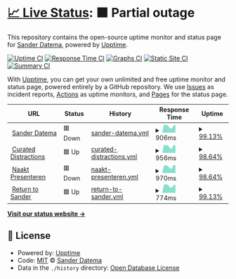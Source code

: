 # [📈 Live Status](https://sanderdatema.github.io/upptime): <!--live status--> **🟧 Partial outage**

This repository contains the open-source uptime monitor and status page for [Sander Datema](https://healthcareonstage.com), powered by [Upptime](https://github.com/upptime/upptime).

[![Uptime CI](https://github.com/koj-co/upptime/workflows/Uptime%20CI/badge.svg)](https://github.com/koj-co/upptime/actions?query=workflow%3A%22Uptime+CI%22)
[![Response Time CI](https://github.com/koj-co/upptime/workflows/Response%20Time%20CI/badge.svg)](https://github.com/koj-co/upptime/actions?query=workflow%3A%22Response+Time+CI%22)
[![Graphs CI](https://github.com/koj-co/upptime/workflows/Graphs%20CI/badge.svg)](https://github.com/koj-co/upptime/actions?query=workflow%3A%22Graphs+CI%22)
[![Static Site CI](https://github.com/koj-co/upptime/workflows/Static%20Site%20CI/badge.svg)](https://github.com/koj-co/upptime/actions?query=workflow%3A%22Static+Site+CI%22)
[![Summary CI](https://github.com/koj-co/upptime/workflows/Summary%20CI/badge.svg)](https://github.com/koj-co/upptime/actions?query=workflow%3A%22Summary+CI%22)

With [Upptime](https://upptime.js.org), you can get your own unlimited and free uptime monitor and status page, powered entirely by a GitHub repository. We use [Issues](https://github.com/sanderdatema/upptime/issues) as incident reports, [Actions](https://github.com/sanderdatema/upptime/actions) as uptime monitors, and [Pages](https://sanderdatema.github.io/upptime) for the status page.

<!--start: status pages-->
<!-- This summary is generated by Upptime (https://github.com/upptime/upptime) -->
<!-- Do not edit this manually, your changes will be overwritten -->
<!-- prettier-ignore -->
| URL | Status | History | Response Time | Uptime |
| --- | ------ | ------- | ------------- | ------ |
| <img alt="" src="https://icons.duckduckgo.com/ip3/sanderdatema.nl.ico" height="13"> [Sander Datema](https://sanderdatema.nl) | 🟥 Down | [sander-datema.yml](https://github.com/sanderdatema/upptime/commits/HEAD/history/sander-datema.yml) | <details><summary><img alt="Response time graph" src="./graphs/sander-datema/response-time-week.png" height="20"> 906ms</summary><br><a href="https://sanderdatema.github.io/upptime/history/sander-datema"><img alt="Response time 909" src="https://img.shields.io/endpoint?url=https%3A%2F%2Fraw.githubusercontent.com%2Fsanderdatema%2Fupptime%2FHEAD%2Fapi%2Fsander-datema%2Fresponse-time.json"></a><br><a href="https://sanderdatema.github.io/upptime/history/sander-datema"><img alt="24-hour response time 754" src="https://img.shields.io/endpoint?url=https%3A%2F%2Fraw.githubusercontent.com%2Fsanderdatema%2Fupptime%2FHEAD%2Fapi%2Fsander-datema%2Fresponse-time-day.json"></a><br><a href="https://sanderdatema.github.io/upptime/history/sander-datema"><img alt="7-day response time 906" src="https://img.shields.io/endpoint?url=https%3A%2F%2Fraw.githubusercontent.com%2Fsanderdatema%2Fupptime%2FHEAD%2Fapi%2Fsander-datema%2Fresponse-time-week.json"></a><br><a href="https://sanderdatema.github.io/upptime/history/sander-datema"><img alt="30-day response time 993" src="https://img.shields.io/endpoint?url=https%3A%2F%2Fraw.githubusercontent.com%2Fsanderdatema%2Fupptime%2FHEAD%2Fapi%2Fsander-datema%2Fresponse-time-month.json"></a><br><a href="https://sanderdatema.github.io/upptime/history/sander-datema"><img alt="1-year response time 911" src="https://img.shields.io/endpoint?url=https%3A%2F%2Fraw.githubusercontent.com%2Fsanderdatema%2Fupptime%2FHEAD%2Fapi%2Fsander-datema%2Fresponse-time-year.json"></a></details> | <details><summary><a href="https://sanderdatema.github.io/upptime/history/sander-datema">99.13%</a></summary><a href="https://sanderdatema.github.io/upptime/history/sander-datema"><img alt="All-time uptime 91.05%" src="https://img.shields.io/endpoint?url=https%3A%2F%2Fraw.githubusercontent.com%2Fsanderdatema%2Fupptime%2FHEAD%2Fapi%2Fsander-datema%2Fuptime.json"></a><br><a href="https://sanderdatema.github.io/upptime/history/sander-datema"><img alt="24-hour uptime 93.88%" src="https://img.shields.io/endpoint?url=https%3A%2F%2Fraw.githubusercontent.com%2Fsanderdatema%2Fupptime%2FHEAD%2Fapi%2Fsander-datema%2Fuptime-day.json"></a><br><a href="https://sanderdatema.github.io/upptime/history/sander-datema"><img alt="7-day uptime 99.13%" src="https://img.shields.io/endpoint?url=https%3A%2F%2Fraw.githubusercontent.com%2Fsanderdatema%2Fupptime%2FHEAD%2Fapi%2Fsander-datema%2Fuptime-week.json"></a><br><a href="https://sanderdatema.github.io/upptime/history/sander-datema"><img alt="30-day uptime 99.70%" src="https://img.shields.io/endpoint?url=https%3A%2F%2Fraw.githubusercontent.com%2Fsanderdatema%2Fupptime%2FHEAD%2Fapi%2Fsander-datema%2Fuptime-month.json"></a><br><a href="https://sanderdatema.github.io/upptime/history/sander-datema"><img alt="1-year uptime 86.49%" src="https://img.shields.io/endpoint?url=https%3A%2F%2Fraw.githubusercontent.com%2Fsanderdatema%2Fupptime%2FHEAD%2Fapi%2Fsander-datema%2Fuptime-year.json"></a></details>
| <img alt="" src="https://icons.duckduckgo.com/ip3/curateddistractions.com.ico" height="13"> [Curated Distractions](https://curateddistractions.com) | 🟩 Up | [curated-distractions.yml](https://github.com/sanderdatema/upptime/commits/HEAD/history/curated-distractions.yml) | <details><summary><img alt="Response time graph" src="./graphs/curated-distractions/response-time-week.png" height="20"> 956ms</summary><br><a href="https://sanderdatema.github.io/upptime/history/curated-distractions"><img alt="Response time 852" src="https://img.shields.io/endpoint?url=https%3A%2F%2Fraw.githubusercontent.com%2Fsanderdatema%2Fupptime%2FHEAD%2Fapi%2Fcurated-distractions%2Fresponse-time.json"></a><br><a href="https://sanderdatema.github.io/upptime/history/curated-distractions"><img alt="24-hour response time 803" src="https://img.shields.io/endpoint?url=https%3A%2F%2Fraw.githubusercontent.com%2Fsanderdatema%2Fupptime%2FHEAD%2Fapi%2Fcurated-distractions%2Fresponse-time-day.json"></a><br><a href="https://sanderdatema.github.io/upptime/history/curated-distractions"><img alt="7-day response time 956" src="https://img.shields.io/endpoint?url=https%3A%2F%2Fraw.githubusercontent.com%2Fsanderdatema%2Fupptime%2FHEAD%2Fapi%2Fcurated-distractions%2Fresponse-time-week.json"></a><br><a href="https://sanderdatema.github.io/upptime/history/curated-distractions"><img alt="30-day response time 1034" src="https://img.shields.io/endpoint?url=https%3A%2F%2Fraw.githubusercontent.com%2Fsanderdatema%2Fupptime%2FHEAD%2Fapi%2Fcurated-distractions%2Fresponse-time-month.json"></a><br><a href="https://sanderdatema.github.io/upptime/history/curated-distractions"><img alt="1-year response time 952" src="https://img.shields.io/endpoint?url=https%3A%2F%2Fraw.githubusercontent.com%2Fsanderdatema%2Fupptime%2FHEAD%2Fapi%2Fcurated-distractions%2Fresponse-time-year.json"></a></details> | <details><summary><a href="https://sanderdatema.github.io/upptime/history/curated-distractions">98.64%</a></summary><a href="https://sanderdatema.github.io/upptime/history/curated-distractions"><img alt="All-time uptime 90.25%" src="https://img.shields.io/endpoint?url=https%3A%2F%2Fraw.githubusercontent.com%2Fsanderdatema%2Fupptime%2FHEAD%2Fapi%2Fcurated-distractions%2Fuptime.json"></a><br><a href="https://sanderdatema.github.io/upptime/history/curated-distractions"><img alt="24-hour uptime 90.48%" src="https://img.shields.io/endpoint?url=https%3A%2F%2Fraw.githubusercontent.com%2Fsanderdatema%2Fupptime%2FHEAD%2Fapi%2Fcurated-distractions%2Fuptime-day.json"></a><br><a href="https://sanderdatema.github.io/upptime/history/curated-distractions"><img alt="7-day uptime 98.64%" src="https://img.shields.io/endpoint?url=https%3A%2F%2Fraw.githubusercontent.com%2Fsanderdatema%2Fupptime%2FHEAD%2Fapi%2Fcurated-distractions%2Fuptime-week.json"></a><br><a href="https://sanderdatema.github.io/upptime/history/curated-distractions"><img alt="30-day uptime 99.59%" src="https://img.shields.io/endpoint?url=https%3A%2F%2Fraw.githubusercontent.com%2Fsanderdatema%2Fupptime%2FHEAD%2Fapi%2Fcurated-distractions%2Fuptime-month.json"></a><br><a href="https://sanderdatema.github.io/upptime/history/curated-distractions"><img alt="1-year uptime 84.16%" src="https://img.shields.io/endpoint?url=https%3A%2F%2Fraw.githubusercontent.com%2Fsanderdatema%2Fupptime%2FHEAD%2Fapi%2Fcurated-distractions%2Fuptime-year.json"></a></details>
| <img alt="" src="https://icons.duckduckgo.com/ip3/naaktpresenteren.nl.ico" height="13"> [Naakt Presenteren](https://naaktpresenteren.nl) | 🟥 Down | [naakt-presenteren.yml](https://github.com/sanderdatema/upptime/commits/HEAD/history/naakt-presenteren.yml) | <details><summary><img alt="Response time graph" src="./graphs/naakt-presenteren/response-time-week.png" height="20"> 970ms</summary><br><a href="https://sanderdatema.github.io/upptime/history/naakt-presenteren"><img alt="Response time 912" src="https://img.shields.io/endpoint?url=https%3A%2F%2Fraw.githubusercontent.com%2Fsanderdatema%2Fupptime%2FHEAD%2Fapi%2Fnaakt-presenteren%2Fresponse-time.json"></a><br><a href="https://sanderdatema.github.io/upptime/history/naakt-presenteren"><img alt="24-hour response time 757" src="https://img.shields.io/endpoint?url=https%3A%2F%2Fraw.githubusercontent.com%2Fsanderdatema%2Fupptime%2FHEAD%2Fapi%2Fnaakt-presenteren%2Fresponse-time-day.json"></a><br><a href="https://sanderdatema.github.io/upptime/history/naakt-presenteren"><img alt="7-day response time 970" src="https://img.shields.io/endpoint?url=https%3A%2F%2Fraw.githubusercontent.com%2Fsanderdatema%2Fupptime%2FHEAD%2Fapi%2Fnaakt-presenteren%2Fresponse-time-week.json"></a><br><a href="https://sanderdatema.github.io/upptime/history/naakt-presenteren"><img alt="30-day response time 1018" src="https://img.shields.io/endpoint?url=https%3A%2F%2Fraw.githubusercontent.com%2Fsanderdatema%2Fupptime%2FHEAD%2Fapi%2Fnaakt-presenteren%2Fresponse-time-month.json"></a><br><a href="https://sanderdatema.github.io/upptime/history/naakt-presenteren"><img alt="1-year response time 912" src="https://img.shields.io/endpoint?url=https%3A%2F%2Fraw.githubusercontent.com%2Fsanderdatema%2Fupptime%2FHEAD%2Fapi%2Fnaakt-presenteren%2Fresponse-time-year.json"></a></details> | <details><summary><a href="https://sanderdatema.github.io/upptime/history/naakt-presenteren">98.64%</a></summary><a href="https://sanderdatema.github.io/upptime/history/naakt-presenteren"><img alt="All-time uptime 41.42%" src="https://img.shields.io/endpoint?url=https%3A%2F%2Fraw.githubusercontent.com%2Fsanderdatema%2Fupptime%2FHEAD%2Fapi%2Fnaakt-presenteren%2Fuptime.json"></a><br><a href="https://sanderdatema.github.io/upptime/history/naakt-presenteren"><img alt="24-hour uptime 90.47%" src="https://img.shields.io/endpoint?url=https%3A%2F%2Fraw.githubusercontent.com%2Fsanderdatema%2Fupptime%2FHEAD%2Fapi%2Fnaakt-presenteren%2Fuptime-day.json"></a><br><a href="https://sanderdatema.github.io/upptime/history/naakt-presenteren"><img alt="7-day uptime 98.64%" src="https://img.shields.io/endpoint?url=https%3A%2F%2Fraw.githubusercontent.com%2Fsanderdatema%2Fupptime%2FHEAD%2Fapi%2Fnaakt-presenteren%2Fuptime-week.json"></a><br><a href="https://sanderdatema.github.io/upptime/history/naakt-presenteren"><img alt="30-day uptime 98.89%" src="https://img.shields.io/endpoint?url=https%3A%2F%2Fraw.githubusercontent.com%2Fsanderdatema%2Fupptime%2FHEAD%2Fapi%2Fnaakt-presenteren%2Fuptime-month.json"></a><br><a href="https://sanderdatema.github.io/upptime/history/naakt-presenteren"><img alt="1-year uptime 41.42%" src="https://img.shields.io/endpoint?url=https%3A%2F%2Fraw.githubusercontent.com%2Fsanderdatema%2Fupptime%2FHEAD%2Fapi%2Fnaakt-presenteren%2Fuptime-year.json"></a></details>
| <img alt="" src="https://icons.duckduckgo.com/ip3/returntosander.net.ico" height="13"> [Return to Sander](https://returntosander.net) | 🟩 Up | [return-to-sander.yml](https://github.com/sanderdatema/upptime/commits/HEAD/history/return-to-sander.yml) | <details><summary><img alt="Response time graph" src="./graphs/return-to-sander/response-time-week.png" height="20"> 774ms</summary><br><a href="https://sanderdatema.github.io/upptime/history/return-to-sander"><img alt="Response time 841" src="https://img.shields.io/endpoint?url=https%3A%2F%2Fraw.githubusercontent.com%2Fsanderdatema%2Fupptime%2FHEAD%2Fapi%2Freturn-to-sander%2Fresponse-time.json"></a><br><a href="https://sanderdatema.github.io/upptime/history/return-to-sander"><img alt="24-hour response time 714" src="https://img.shields.io/endpoint?url=https%3A%2F%2Fraw.githubusercontent.com%2Fsanderdatema%2Fupptime%2FHEAD%2Fapi%2Freturn-to-sander%2Fresponse-time-day.json"></a><br><a href="https://sanderdatema.github.io/upptime/history/return-to-sander"><img alt="7-day response time 774" src="https://img.shields.io/endpoint?url=https%3A%2F%2Fraw.githubusercontent.com%2Fsanderdatema%2Fupptime%2FHEAD%2Fapi%2Freturn-to-sander%2Fresponse-time-week.json"></a><br><a href="https://sanderdatema.github.io/upptime/history/return-to-sander"><img alt="30-day response time 814" src="https://img.shields.io/endpoint?url=https%3A%2F%2Fraw.githubusercontent.com%2Fsanderdatema%2Fupptime%2FHEAD%2Fapi%2Freturn-to-sander%2Fresponse-time-month.json"></a><br><a href="https://sanderdatema.github.io/upptime/history/return-to-sander"><img alt="1-year response time 841" src="https://img.shields.io/endpoint?url=https%3A%2F%2Fraw.githubusercontent.com%2Fsanderdatema%2Fupptime%2FHEAD%2Fapi%2Freturn-to-sander%2Fresponse-time-year.json"></a></details> | <details><summary><a href="https://sanderdatema.github.io/upptime/history/return-to-sander">99.13%</a></summary><a href="https://sanderdatema.github.io/upptime/history/return-to-sander"><img alt="All-time uptime 77.41%" src="https://img.shields.io/endpoint?url=https%3A%2F%2Fraw.githubusercontent.com%2Fsanderdatema%2Fupptime%2FHEAD%2Fapi%2Freturn-to-sander%2Fuptime.json"></a><br><a href="https://sanderdatema.github.io/upptime/history/return-to-sander"><img alt="24-hour uptime 93.90%" src="https://img.shields.io/endpoint?url=https%3A%2F%2Fraw.githubusercontent.com%2Fsanderdatema%2Fupptime%2FHEAD%2Fapi%2Freturn-to-sander%2Fuptime-day.json"></a><br><a href="https://sanderdatema.github.io/upptime/history/return-to-sander"><img alt="7-day uptime 99.13%" src="https://img.shields.io/endpoint?url=https%3A%2F%2Fraw.githubusercontent.com%2Fsanderdatema%2Fupptime%2FHEAD%2Fapi%2Freturn-to-sander%2Fuptime-week.json"></a><br><a href="https://sanderdatema.github.io/upptime/history/return-to-sander"><img alt="30-day uptime 99.71%" src="https://img.shields.io/endpoint?url=https%3A%2F%2Fraw.githubusercontent.com%2Fsanderdatema%2Fupptime%2FHEAD%2Fapi%2Freturn-to-sander%2Fuptime-month.json"></a><br><a href="https://sanderdatema.github.io/upptime/history/return-to-sander"><img alt="1-year uptime 77.41%" src="https://img.shields.io/endpoint?url=https%3A%2F%2Fraw.githubusercontent.com%2Fsanderdatema%2Fupptime%2FHEAD%2Fapi%2Freturn-to-sander%2Fuptime-year.json"></a></details>

<!--end: status pages-->

[**Visit our status website →**](https://sanderdatema.github.io/upptime)

## 📄 License

- Powered by: [Upptime](https://github.com/upptime/upptime)
- Code: [MIT](./LICENSE) © [Sander Datema](https://healthcareonstage.com)
- Data in the `./history` directory: [Open Database License](https://opendatacommons.org/licenses/odbl/1-0/)

